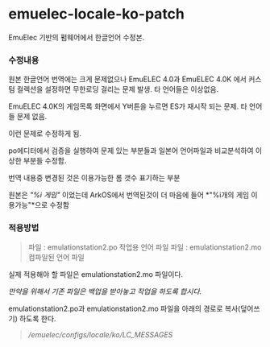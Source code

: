 # emuelec-locale-ko-patch
EmuElec 기반의 펌웨어에서 한글언어 수정본.

### 수정내용

원본 한글언어 번역에는 크게 문제없으나 EmuELEC 4.0과 EmuELEC 4.0K 에서 커스텀 컬렉션을 설정하면 무한로딩 걸리는 문제 발생. 타 언어들은 이상없음.

EmuELEC 4.0K의 게임목록 화면에서 Y버튼을 누르면 ES가 재시작 되는 문제. 타 언어들 문제 없음.

이런 문제로 수정하게 됨.

po에디터에서 검증을 실행하여 문제 있는 부분들과 일본어 언어파일과 비교분석하여 이상한 부분들 수정함.

번역 내용중 변경된 것은 이용가능한 롬 갯수 표기하는 부분

원본은 *"%i 게임"* 이었는데 ArkOS에서 번역된것이 더 마음에 들어 *"%i개의 게임 이용가능"*으로 수정함


### 적용방법

> 파일 : emulationstation2.po 작업용 언어 파일
> 파일 : emulationstation2.mo 컴파일된 언어 파일

실제 적용해야 할 파일은 emulationstation2.mo 파일이다.

*만약을 위해서 기존 파일은 백업을 받아놓고 작업을 하도록 합시다.*

emulationstation2.po과 emulationstation2.mo 파일을 아래의 경로로 복사(덮어쓰기) 하도록 한다.

> */emuelec/configs/locale/ko/LC_MESSAGES*


